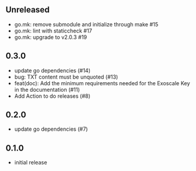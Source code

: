 ## Unreleased

- go.mk: remove submodule and initialize through make #15 
- go.mk: lint with staticcheck #17 
- go.mk: upgrade to v2.0.3 #19 

## 0.3.0

- update go dependencies (#14)
- bug: TXT content must be unquoted (#13)
- feat(doc): Add the minimum requirements needed for the Exoscale Key in the documentation (#11)
- Add Action to do releases (#8)

## 0.2.0

- update go dependencies (#7)

## 0.1.0

- initial release
